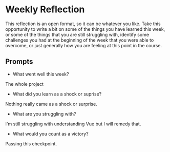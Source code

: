 # Weekly Reflection

This reflection is an open format, so it can be whatever you like. Take this opportunity to write a bit on some of the things you have learned this week, or some of the things that you are still struggling with, identify some challenges you had at the beginning of the week that you were able to overcome, or just generally how you are feeling at this point in the course.

## Prompts

- What went well this week?

The whole project

- What did you learn as a shock or suprise?

Nothing really came as a shock or surprise.

- What are you struggling with?

I'm still struggling with understanding Vue but I will remedy that.

- What would you count as a victory?

Passing this checkpoint.
